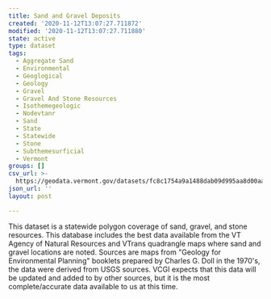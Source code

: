 ```yaml
---
title: Sand and Gravel Deposits
created: '2020-11-12T13:07:27.711872'
modified: '2020-11-12T13:07:27.711880'
state: active
type: dataset
tags:
  - Aggregate Sand
  - Environmental
  - Geoglogical
  - Geology
  - Gravel
  - Gravel And Stone Resources
  - Isothemegeologic
  - Nodevtanr
  - Sand
  - State
  - Statewide
  - Stone
  - Subthemesurficial
  - Vermont
groups: []
csv_url: >-
  https://geodata.vermont.gov/datasets/fc8c1754a9a1488dab09d995aa8d00aa_164.csv?outSR=%7B%22latestWkid%22%3A32145%2C%22wkid%22%3A32145%7D
json_url: ''
layout: post

---
```

<div style='text-align:Left;'><div><p><span>This dataset is a statewide polygon coverage of sand, gravel, and stone resources. This database includes the best data available from the VT Agency of Natural Resources and VTrans quadrangle maps where sand and gravel locations are noted. Sources are maps from "Geology for Environmental Planning" booklets prepared by Charles G. Doll in the 1970's, the data were derived from USGS sources. VCGI expects that this data will be updated and added to by other sources, but it is the most complete/accurate data available to us at this time.</span></p></div></div>
